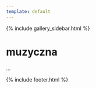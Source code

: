```yaml
---
template: default
---
```

{% include gallery_sidebar.html %}
  
   <div class="w3-row w3-padding-64">
    <div class="w3-twothird w3-container">
      <h1 class="w3-text-teal">muzyczna</h1>
      <p>...</p>
    </div>
  </div>

 {% include footer.html %}
<!-- END MAIN -->
</div>
